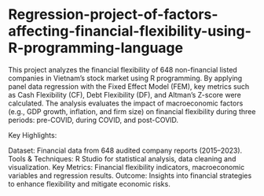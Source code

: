 # Regression-project-of-factors-affecting-financial-flexibility-using-R-programming-language
This project analyzes the financial flexibility of 648 non-financial listed companies in Vietnam’s stock market using R programming. By applying panel data regression with the Fixed Effect Model (FEM), key metrics such as Cash Flexibility (CF), Debt Flexibility (DF), and Altman’s Z-score were calculated. The analysis evaluates the impact of macroeconomic factors (e.g., GDP growth, inflation, and firm size) on financial flexibility during three periods: pre-COVID, during COVID, and post-COVID.

Key Highlights:

Dataset: Financial data from 648 audited company reports (2015–2023).
Tools & Techniques: R Studio for statistical analysis, data cleaning and visualization.
Key Metrics: Financial flexibility indicators, macroeconomic variables and regression results.
Outcome: Insights into financial strategies to enhance flexibility and mitigate economic risks.
